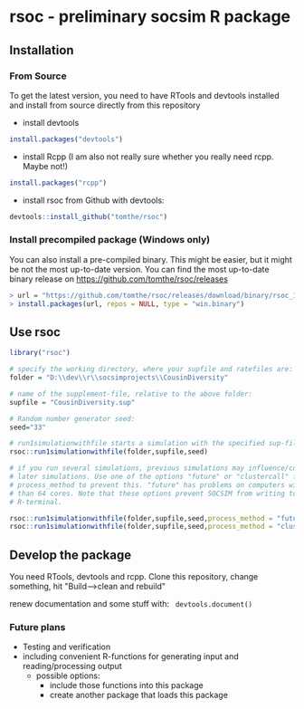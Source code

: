 # rsoc - preliminary socsim R package

## Installation

### From Source

To get the latest version, you need to have RTools and devtools installed
and install from source directly from this repository

* install devtools
````R
install.packages("devtools")
````

* install Rcpp (I am also not really sure whether you really need rcpp. Maybe not!)
````R
install.packages("rcpp")
````

* install rsoc from Github with devtools:
````R
devtools::install_github("tomthe/rsoc")
````

### Install precompiled package (Windows only)

You can also install a pre-compiled binary. This might be easier, but it might
be not the most up-to-date version. You can find the most up-to-date binary release
on https://github.com/tomthe/rsoc/releases

````R
> url = "https://github.com/tomthe/rsoc/releases/download/binary/rsoc_1.1.zip"
> install.packages(url, repos = NULL, type = "win.binary")
````

## Use rsoc

````R
library("rsoc")

# specify the working directory, where your supfile and ratefiles are:
folder = "D:\\dev\\r\\socsimprojects\\CousinDiversity" 

# name of the supplement-file, relative to the above folder:
supfile = "CousinDiversity.sup" 

# Random number generator seed:
seed="33" 

# run1simulationwithfile starts a simulation with the specified sup-file
rsoc::run1simulationwithfile(folder,supfile,seed)

# if you run several simulations, previous simulations may influence/corrupt
# later simulations. Use one of the options "future" or "clustercall" for
# process_method to prevent this. "future" has problems on computers with more
# than 64 cores. Note that these options prevent SOCSIM from writing to the
# R-terminal.

rsoc::run1simulationwithfile(folder,supfile,seed,process_method = "future")
rsoc::run1simulationwithfile(folder,supfile,seed,process_method = "clustercall")


````

## Develop the package

You need RTools, devtools and rcpp.
Clone this repository, change something, hit "Build-->clean and rebuild"

renew documentation and some stuff with:
```` devtools.document()````

### Future plans

* Testing and verification
* including convenient R-functions for generating input and reading/processing output
  * possible options:
    * include those functions into this package
    * create another package that loads this package

